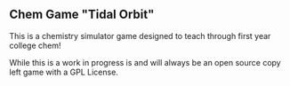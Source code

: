 ## Chem Game "Tidal Orbit"

This is a chemistry simulator game designed to teach through first year college chem! 

While this is a work in progress is and will always be an open source copy left game with a GPL License.
